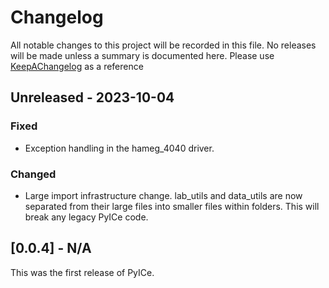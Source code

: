 # Changelog 

All notable changes to this project will be recorded in this file.  No
releases will be made unless a summary is documented here.  Please use 
[KeepAChangelog](https://keepachangelog.com/en) as a reference


## Unreleased - 2023-10-04

### Fixed
- Exception handling in the hameg_4040 driver.
### Changed 
- Large import infrastructure change. lab_utils and data_utils are now 
separated from their large files into smaller files within folders.  This will
break any legacy PyICe code. 

## [0.0.4] - N/A
This was the first release of PyICe.